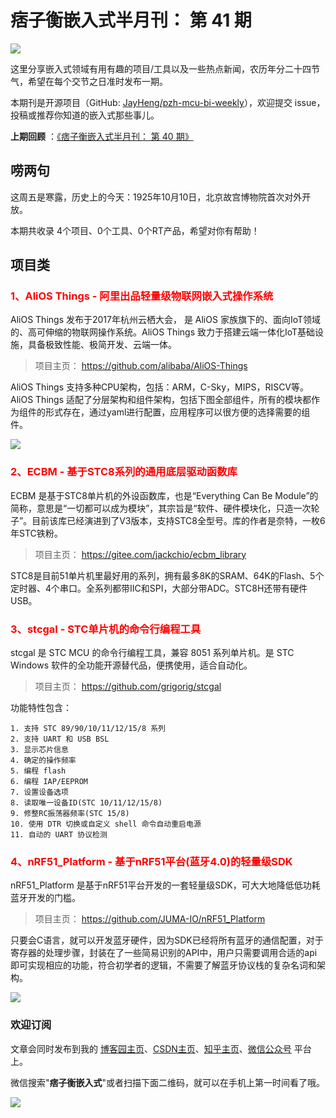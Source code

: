 # 痞子衡嵌入式半月刊： 第 41 期

![](http://henjay724.com/image/cnblogs/pzh_mcu_bi_weekly.PNG)

这里分享嵌入式领域有用有趣的项目/工具以及一些热点新闻，农历年分二十四节气，希望在每个交节之日准时发布一期。

本期刊是开源项目（GitHub: [JayHeng/pzh-mcu-bi-weekly](https://github.com/JayHeng/pzh-mcu-bi-weekly)），欢迎提交 issue，投稿或推荐你知道的嵌入式那些事儿。

**上期回顾** ：[《痞子衡嵌入式半月刊： 第 40 期》](https://www.cnblogs.com/henjay724/p/15315617.html)

## 唠两句

这周五是寒露，历史上的今天：1925年10月10日，北京故宫博物院首次对外开放。

本期共收录 4个项目、0个工具、0个RT产品，希望对你有帮助！

## 项目类

### <font color="red">1、AliOS Things - 阿里出品轻量级物联网嵌入式操作系统</font>

AliOS Things 发布于2017年杭州云栖大会， 是 AliOS 家族旗下的、面向IoT领域的、高可伸缩的物联网操作系统。AliOS Things 致力于搭建云端一体化IoT基础设施，具备极致性能、极简开发、云端一体。

> 项目主页： https://github.com/alibaba/AliOS-Things

AliOS Things 支持多种CPU架构，包括：ARM，C-Sky，MIPS，RISCV等。AliOS Things 适配了分层架构和组件架构，包括下图全部组件，所有的模块都作为组件的形式存在，通过yaml进行配置，应用程序可以很方便的选择需要的组件。

![](http://henjay724.com/image/biweekly20211010/AliOS-Things.PNG)

### <font color="red">2、ECBM - 基于STC8系列的通用底层驱动函数库</font>

ECBM 是基于STC8单片机的外设函数库，也是“Everything Can Be Module”的简称，意思是“一切都可以成为模块”，其宗旨是“软件、硬件模块化，只造一次轮子”。目前该库已经演进到了V3版本，支持STC8全型号。库的作者是奈特，一枚6年STC铁粉。

> 项目主页： https://gitee.com/jackchio/ecbm_library

STC8是目前51单片机里最好用的系列，拥有最多8K的SRAM、64K的Flash、5个定时器、4个串口。全系列都带IIC和SPI，大部分带ADC。STC8H还带有硬件USB。

### <font color="red">3、stcgal - STC单片机的命令行编程工具</font>

stcgal 是 STC MCU 的命令行编程工具，兼容 8051 系列单片机。是 STC Windows 软件的全功能开源替代品，便携使用，适合自动化。

> 项目主页： https://github.com/grigorig/stcgal

功能特性包含：

```text
1. 支持 STC 89/90/10/11/12/15/8 系列
2. 支持 UART 和 USB BSL
3. 显示芯片信息
4. 确定的操作频率
5. 编程 flash
6. 编程 IAP/EEPROM
7. 设置设备选项
8. 读取唯一设备ID(STC 10/11/12/15/8)
9. 修整RC振荡器频率(STC 15/8)
10. 使用 DTR 切换或自定义 shell 命令自动重启电源
11. 自动的 UART 协议检测
```

### <font color="red">4、nRF51_Platform - 基于nRF51平台(蓝牙4.0)的轻量级SDK</font>

nRF51_Platform 是基于nRF51平台开发的一套轻量级SDK，可大大地降低低功耗蓝牙开发的门槛。

> 项目主页： https://github.com/JUMA-IO/nRF51_Platform

只要会C语言，就可以开发蓝牙硬件，因为SDK已经将所有蓝牙的通信配置，对于寄存器的处理步骤，封装在了一些简易识别的API中，用户只需要调用合适的api即可实现相应的功能，符合初学者的逻辑，不需要了解蓝牙协议栈的复杂名词和架构。

![](http://henjay724.com/image/biweekly20211010/nRF51_Platform.PNG)

### 欢迎订阅

文章会同时发布到我的 [博客园主页](https://www.cnblogs.com/henjay724/)、[CSDN主页](https://blog.csdn.net/henjay724)、[知乎主页](https://www.zhihu.com/people/henjay724)、[微信公众号](http://weixin.sogou.com/weixin?type=1&query=痞子衡嵌入式) 平台上。

微信搜索"__痞子衡嵌入式__"或者扫描下面二维码，就可以在手机上第一时间看了哦。

![](http://henjay724.com/image/github/pzhMcu_qrcode_258x258.jpg)

